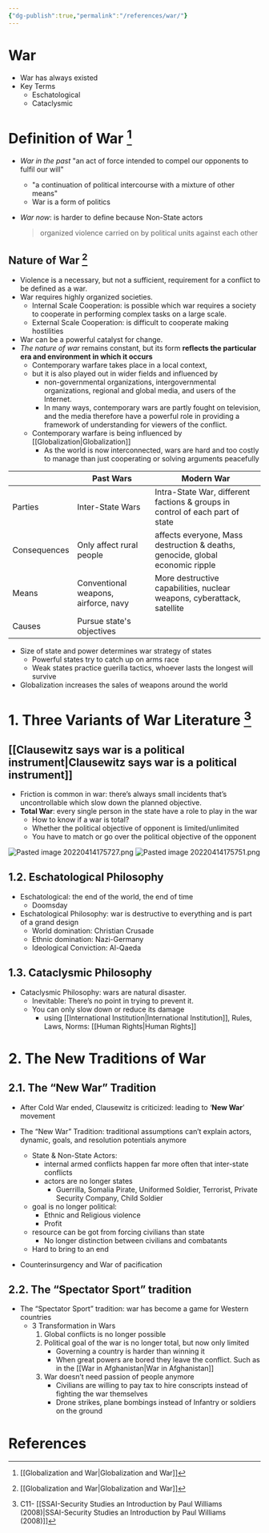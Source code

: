 ```yaml
---
{"dg-publish":true,"permalink":"/references/war/"}
---
```


# War

- War has always existed
- Key Terms
    - Eschatological
    - Cataclysmic

# Definition of War [^2]

- *War in the past* "an act of force intended to compel our opponents to fulfil our will"
    - "a continuation of political intercourse with a mixture of other means"
    - War is a form of politics
- *War now*: is harder to define because Non-State actors
    
    > organized violence carried on by political units against each other

## Nature of War [^2]

- Violence is a necessary, but not a sufficient, requirement for a conflict to be defined as a war.
- War requires highly organized societies.
    - Internal Scale Cooperation: is possible which war requires a society to cooperate in performing complex tasks on a large scale.
    - External Scale Cooperation: is difficult to cooperate making hostilities
- War can be a powerful catalyst for change.
- *The nature of war* remains constant, but its form **reflects the particular era and environment in which it occurs**
    - Contemporary warfare takes place in a local context,
    - but it is also played out in wider fields and influenced by
        - non-governmental organizations, intergovernmental organizations, regional and global media, and users of the Internet.
        - In many ways, contemporary wars are partly fought on television, and the media therefore have a powerful role in providing a framework of understanding for viewers of the conflict.
    - Contemporary warfare is being influenced by [[Globalization\|Globalization]] 
        - As the world is now interconnected, wars are hard and too costly to manage than just cooperating or solving arguments peacefully

|              | Past Wars                            | Modern War                                                                    |
| ------------ | ------------------------------------ | ----------------------------------------------------------------------------- |
| Parties      | Inter-State Wars                     | Intra-State War, different factions & groups in control of each part of state |
| Consequences | Only affect rural people             | affects everyone, Mass destruction & deaths, genocide, global economic ripple |
| Means        | Conventional weapons, airforce, navy | More destructive capabilities, nuclear weapons, cyberattack, satellite        |
| Causes       | Pursue state's objectives            |                                                                               |
- Size of state and power determines war strategy of states
    - Powerful states try to catch up on arms race
    - Weak states practice guerilla tactics, whoever lasts the longest will survive
- Globalization increases the sales of weapons around the world

# 1. Three Variants of War Literature [^1]

## [[Clausewitz says war is a political instrument\|Clausewitz says war is a political instrument]]
- Friction is common in war: there’s always small incidents that’s uncontrollable which slow down the planned objective.
- **Total War**: every single person in the state have a role to play in the war 
	- How to know if a war is total?
	- Whether the political objective of opponent is limited/unlimited
	- You have to match or go over the political objective of the opponent

![Pasted image 20220414175727.png](/img/user/assets/War/Pasted%20image%2020220414175727.png)
![Pasted image 20220414175751.png](/img/user/assets/War/Pasted%20image%2020220414175751.png)
## 1.2. Eschatological Philosophy
- Eschatological: the end of the world, the end of time
	- Doomsday
- Eschatological Philosophy: war is destructive to everything and is part of a grand design
    - World domination: Christian Crusade
    - Ethnic domination: Nazi-Germany
    - Ideological Conviction: Al-Qaeda

## 1.3. Cataclysmic Philosophy

- Cataclysmic Philosophy: wars are natural disaster.
    - Inevitable: There’s no point in trying to prevent it.
    - You can only slow down or reduce its damage
        - using [[International Institution\|International Institution]], Rules, Laws, Norms: [[Human Rights\|Human Rights]]

# 2. The New Traditions of War

## 2.1. The “New War” Tradition

- After Cold War ended, Clausewitz is criticized: leading to ‘**New War**’ movement
- The “New War” Tradition: traditional assumptions can’t explain actors, dynamic, goals, and resolution potentials anymore
    - State & Non-State Actors:
        - internal armed conflicts happen far more often that inter-state conflicts
        - actors are no longer states
            - Guerrilla, Somalia Pirate, Uniformed Soldier, Terrorist, Private Security Company, Child Soldier
    - goal is no longer political:
        - Ethnic and Religious violence
        - Profit
    - resource can be got from forcing civilians than state
        - No longer distinction between civilians and combatants
    - Hard to bring to an end

- Counterinsurgency and War of pacification

## 2.2. The “Spectator Sport” tradition

- The “Spectator Sport” tradition: war has become a game for Western countries
    - 3 Transformation in Wars
        1. Global conflicts is no longer possible
        2. Political goal of the war is no longer total, but now only limited
            - Governing a country is harder than winning it
            - When great powers are bored they leave the conflict. Such as in the [[War in Afghanistan\|War in Afghanistan]]
        3. War doesn’t need passion of people anymore
            - Civilians are willing to pay tax to hire conscripts instead of fighting the war themselves
            - Drone strikes, plane bombings instead of Infantry or soldiers on the ground

# References
[^1]:  C11- [[SSAI-Security Studies an Introduction by Paul Williams (2008)\|SSAI-Security Studies an Introduction by Paul Williams (2008)]]
[^2]: [[Globalization and War\|Globalization and War]]
[^3]: [The Trinity and the Law of War (thestrategybridge.org)](https://thestrategybridge.org/the-bridge/2017/11/12/the-trinity-and-the-law-of-war#:~:text=In%20Prussian%20theorist%20Carl%20von,the%20people%2C%20and%20the%20army.)